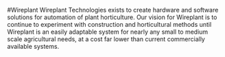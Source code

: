 #Wireplant
Wireplant Technologies exists to create hardware and software solutions for automation of plant horticulture. Our vision for Wireplant is to continue to experiment with construction and horticultural methods until Wireplant is an easily adaptable system for nearly any small to medium scale agricultural needs, at a cost far lower than current commercially available systems.
